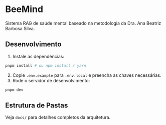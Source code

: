 # BeeMind

Sistema RAG de saúde mental baseado na metodologia da Dra. Ana Beatriz Barbosa Silva.

## Desenvolvimento

1. Instale as dependências:

```bash
pnpm install # ou npm install / yarn
```

2. Copie `.env.example` para `.env.local` e preencha as chaves necessárias.
3. Rode o servidor de desenvolvimento:

```bash
pnpm dev
```

## Estrutura de Pastas

Veja `docs/` para detalhes completos da arquitetura.